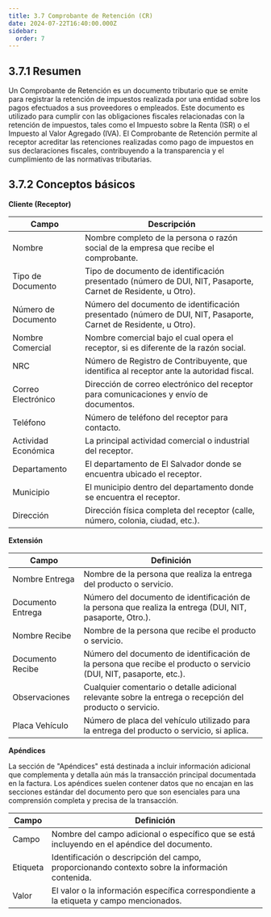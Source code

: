 ```yaml
---
title: 3.7 Comprobante de Retención (CR)
date: 2024-07-22T16:40:00.000Z
sidebar:
  order: 7
---
```

## 3.7.1 Resumen

Un Comprobante de Retención es un documento tributario que se emite para registrar la retención de impuestos realizada por una entidad sobre los pagos efectuados a sus proveedores o empleados. Este documento es utilizado para cumplir con las obligaciones fiscales relacionadas con la retención de impuestos, tales como el Impuesto sobre la Renta (ISR) o el Impuesto al Valor Agregado (IVA). El Comprobante de Retención permite al receptor acreditar las retenciones realizadas como pago de impuestos en sus declaraciones fiscales, contribuyendo a la transparencia y el cumplimiento de las normativas tributarias.

## 3.7.2 Conceptos básicos

**Cliente (Receptor)**

| Campo | Descripción |
| --- | --- |
| Nombre | Nombre completo de la persona o razón social de la empresa que recibe el comprobante. |
| Tipo de Documento | Tipo de documento de identificación presentado (número de DUI, NIT, Pasaporte, Carnet de Residente, u Otro). |
| Número de Documento | Número del documento de identificación presentado (número de DUI, NIT, Pasaporte, Carnet de Residente, u Otro). |
| Nombre Comercial | Nombre comercial bajo el cual opera el receptor, si es diferente de la razón social. |
| NRC | Número de Registro de Contribuyente, que identifica al receptor ante la autoridad fiscal. |
| Correo Electrónico | Dirección de correo electrónico del receptor para comunicaciones y envío de documentos. |
| Teléfono | Número de teléfono del receptor para contacto. |
| Actividad Económica | La principal actividad comercial o industrial del receptor. |
| Departamento | El departamento de El Salvador donde se encuentra ubicado el receptor. |
| Municipio | El municipio dentro del departamento donde se encuentra el receptor. |
| Dirección | Dirección física completa del receptor (calle, número, colonia, ciudad, etc.). |

**Extensión**

| Campo | Definición |
| --- | --- |
| Nombre Entrega | Nombre de la persona que realiza la entrega del producto o servicio. |
| Documento Entrega | Número del documento de identificación de la persona que realiza la entrega (DUI, NIT, pasaporte, Otro.). |
| Nombre Recibe | Nombre de la persona que recibe el producto o servicio. |
| Documento Recibe | Número del documento de identificación de la persona que recibe el producto o servicio (DUI, NIT, pasaporte, etc.). |
| Observaciones | Cualquier comentario o detalle adicional relevante sobre la entrega o recepción del producto o servicio. |
| Placa Vehículo | Número de placa del vehículo utilizado para la entrega del producto o servicio, si aplica. |

**Apéndices**

La sección de "Apéndices" está destinada a incluir información adicional que complementa y detalla aún más la transacción principal documentada en la factura. Los apéndices suelen contener datos que no encajan en las secciones estándar del documento pero que son esenciales para una comprensión completa y precisa de la transacción.

| Campo | Definición |
| --- | --- |
| Campo | Nombre del campo adicional o específico que se está incluyendo en el apéndice del documento. |
| Etiqueta | Identificación o descripción del campo, proporcionando contexto sobre la información contenida. |
| Valor | El valor o la información específica correspondiente a la etiqueta y campo mencionados. |
